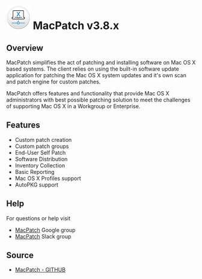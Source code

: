 # ![MPLogo](./images/mp_3_icon_64.png)  MacPatch v3.8.x

## Overview
MacPatch simplifies the act of patching and installing software on Mac OS X based systems. The client relies on using the built-in software update application for patching the Mac OS X system updates and it's own scan and patch engine for custom patches.

MacPatch offers features and functionality that provide Mac OS X administrators with best possible patching solution to meet the challenges of supporting Mac OS X in a Workgroup or Enterprise.

## Features

* Custom patch creation
* Custom patch groups
* End-User Self Patch
* Software Distribution
* Inventory Collection
* Basic Reporting
* Mac OS X Profiles support
* AutoPKG support

## Help
For questions or help visit

* [MacPatch](https://groups.google.com/d/forum/macpatch) Google group
* [MacPatch](https://macadmins.slack.com) Slack group

## Source
* [MacPatch - GITHUB](https://github.com/LLNL/MacPatch.git)
